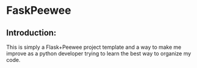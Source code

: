 # FaskPeewee

## Introduction:
This is simply a Flask+Peewee project template and a way to make me improve 
as a python developer trying to learn the best way to organize my code.
